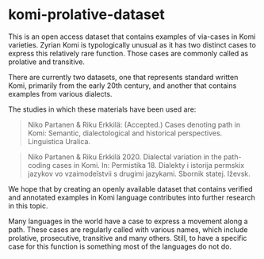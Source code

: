 # komi-prolative-dataset

This is an open access dataset that contains examples of via-cases in Komi varieties. Zyrian Komi is typologically unusual as it has two distinct cases to express this relatively rare function. Those cases are commonly called as prolative and transitive.

There are currently two datasets, one that represents standard written Komi, primarily from the early 20th century, and another that contains examples from various dialects.

The studies in which these materials have been used are:

> Niko Partanen & Riku Erkkilä: (Accepted.) Cases denoting path in Komi: Semantic, dialectological and historical perspectives. Linguistica Uralica.

> Niko Partanen & Riku Erkkilä 2020. Dialectal variation in the path-coding cases in Komi. In: Permistika 18. Dialekty i istorija permskix jazykov vo vzaimodeĭstvii s drugimi jazykami. Sbornik statej. Iževsk.

We hope that by creating an openly available dataset that contains verified and annotated examples in Komi language contributes into further research in this topic.

Many languages in the world have a case to express a movement along a path. These cases are regularly called with various names, which include prolative, prosecutive, transitive and many others. Still, to have a specific case for this function is something most of the languages do not do.